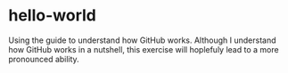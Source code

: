 # hello-world
Using the guide to understand how GitHub works.
Although I understand how GitHub works in a nutshell, this exercise will hoplefuly lead to a more pronounced ability.

